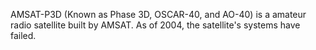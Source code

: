 AMSAT-P3D (Known as Phase 3D, OSCAR-40, and AO-40) is a amateur radio satellite built by AMSAT. As of 2004, the satellite's systems have failed.